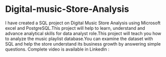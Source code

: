 # Digital-music-Store-Analysis
I have created a SQL project on Digital Music Store Analysis using Microsoft excel and PostgreSQL.This project will help to learn, understand and advance analytical skills for data analyst role.This project will teach you how to analyze the music playlist database.You can examine the dataset with SQL and help the store understand its business growth by answering simple questions.
Complete video is available in LinkedIn :
